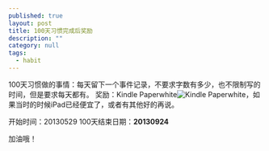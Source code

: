 ```yaml
---
published: true
layout: post
title: 100天习惯完成后奖励
description: ""
category: null
tags: 
  - habit
---
```


100天习惯做的事情：每天留下一个事件记录，不要求字数有多少，也不限制写的时间，但是要求每天都有。
奖励：Kindle Paperwhite![Kindle Paperwhite](http://g-ec4.images-amazon.com/images/G/28/kindle/dp/2012/KC/feature-design._V384892167_.jpg)，如果当时的时候iPad已经便宜了，或者有其他好的再说。

开始时间：20130529
100天结束日期：**20130924**

加油哦！

